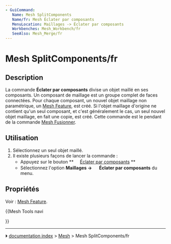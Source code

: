 ```yaml
---
- GuiCommand:
   Name: Mesh SplitComponents
   Name/fr: Mesh Éclater par composants
   MenuLocation: Maillages -> Éclater par composants
   Workbenches: Mesh_Workbench/fr
   SeeAlso: Mesh_Merge/fr
---
```


# Mesh SplitComponents/fr

## Description

La commande **Éclater par composants** divise un objet maillé en ses composants. Un composant de maillage est un groupe complet de faces connectées. Pour chaque composant, un nouvel objet maillage non paramétrique, un [Mesh Feature](Mesh_Feature/fr.md), est créé. Si l\'objet maillage d\'origine ne contient qu\'un seul composant, et c\'est généralement le cas, un seul nouvel objet maillage, en fait une copie, est créé. Cette commande est le pendant de la commande [Mesh Fusionner](Mesh_Merge/fr.md).



## Utilisation

1.  Sélectionnez un seul objet maillé.
2.  Il existe plusieurs façons de lancer la commande :
    -   Appuyez sur le bouton **<img src="images/Mesh_SplitComponents.svg" width=16px> [Éclater par composants](Mesh_SplitComponents/fr.md)
**
    -   Sélectionnez l\'option **Maillages → <img src="images/Mesh_SplitComponents.svg" width=16px> Éclater par composants** du menu.



## Propriétés

Voir : [Mesh Feature](Mesh_Feature/fr.md).





{{Mesh Tools navi

}}



---
⏵ [documentation index](../README.md) > [Mesh](Mesh_Workbench.md) > Mesh SplitComponents/fr
